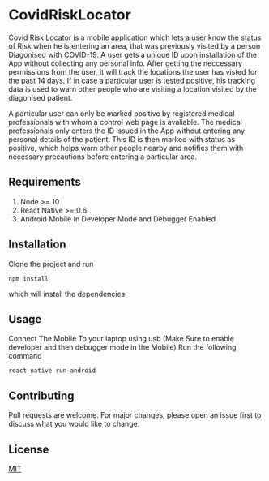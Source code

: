 # CovidRiskLocator
   Covid Risk Locator is a mobile application which lets a user know the status of Risk when he is entering an area, that was previously visited by a person Diagonised with COVID-19. A user gets a unique ID upon installation of the App without collecting any personal info. After getting the neccessary permissions from the user, it will track the locations the user has visted for the past 14 days. If in case a particular user is tested positive, his tracking data is used to warn other people who are visiting a location visited by the diagonised patient.
   
A particular user can only be marked positive by registered medical professionals with whom a control web page is avaliable. The medical professionals only enters the ID issued in the App without entering any personal details of the patient. This ID is then marked with status as positive, which helps warn other people nearby and notifies them with necessary precautions before entering a particular area.

## Requirements
   1. Node >= 10
   2. React Native >= 0.6
   3. Android Mobile In Developer Mode and Debugger Enabled

## Installation
   Clone the project and run
   ```
   npm install   
   ```   
   which will install the dependencies
   
   
    
 ## Usage
  
   Connect The Mobile To your laptop using usb (Make Sure to enable developer and then debugger mode in the Mobile)
   Run the following command
    
   ```
   react-native run-android    
   ```
    
## Contributing
Pull requests are welcome. For major changes, please open an issue first to discuss what you would like to change.

## License
[MIT](https://choosealicense.com/licenses/mit/)

    
